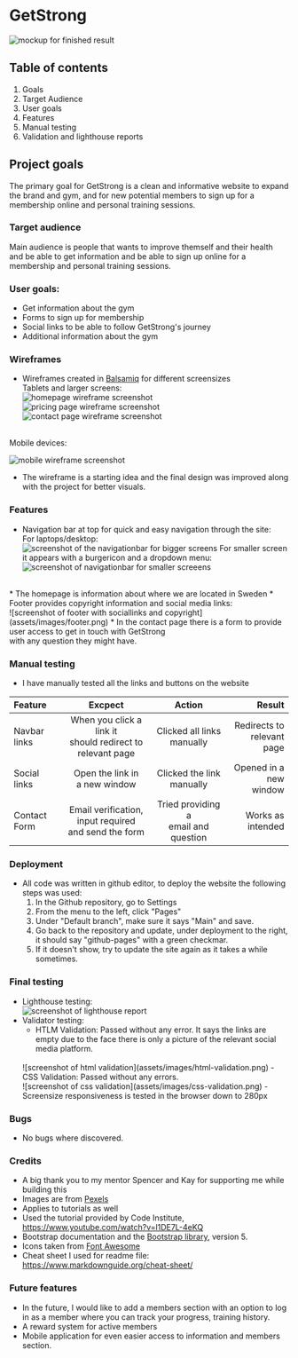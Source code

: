 # GetStrong

![mockup for finished result](assets/images/mockup.png)

## Table of contents

1. Goals
2. Target Audience
3. User goals
4. Features
5. Manual testing
6. Validation and lighthouse reports

## Project goals

The primary goal for GetStrong is a clean and informative website to expand the brand and gym, and for new potential members to sign up for a membership online and personal training sessions.

### Target audience

Main audience is people that wants to improve themself and their health and be able to get information and be able to sign up online for a membership and personal training sessions.


### User goals:

* Get information about the gym
* Forms to sign up for membership
* Social links to be able to follow GetStrong's journey
* Additional information about the gym

### Wireframes

* Wireframes created in [Balsamiq](https://balsamiq.com/wireframes/desktop/#) for different screensizes<br>
Tablets and larger screens:<br>
![homepage wireframe screenshot](assets/images/homepage-wireframe.png)<br>
![pricing page wireframe screenshot](assets/images/pricing-wireframe.png)<br>
![contact page wireframe screenshot](assets/images/contact-wireframe.png)<br>
<br>
Mobile devices:<br>

![mobile wireframe screenshot](assets/images/wireframe-mobile.png)<br>

* The wireframe is a starting idea and the final design was improved along with the project for better visuals.

### Features

* Navigation bar at top for quick and easy navigation through the site:<br>
For laptops/desktop:<br>
![screenshot of the navigationbar for bigger screens](assets/images/navbar-lg-screen.png)
For smaller screen it appears with a burgericon and a dropdown menu:<br>
![screenshot of navigationbar for smaller screeens](assets/images/navbar-sm.png)
<br>
* The homepage is information about where we are located in Sweden
* Footer provides copyright information and social media links:<br>
![screenshot of footer with sociallinks and copyright](assets/images/footer.png)
* In the contact page there is a form to provide user access to get in touch with GetStrong<br>
with any question they might have.


### Manual testing

* I have manually tested all the links and buttons on the website


| Feature  | Excpect  | Action  | Result  |
|:---|:---:|:---:|---:|
|  Navbar links | When you click a link it <br>should redirect to relevant page  | Clicked all links manually  |  Redirects to <br>relevant page |
|  Social links | Open the link in<br>a new window  | Clicked the link manually  | Opened in a new<br>window  |
|  Contact Form | Email verification, input required<br>and send the form  | Tried providing a <br>email and question<br>  | Works as intended  |


### Deployment

* All code was written in github editor, to deploy the website the following steps was used:<br>
    1. In the Github repository, go to Settings
    2. From the menu to the left, click "Pages"
    3. Under "Default branch", make sure it says "Main" and save.
    4. Go back to the repository and update, under deployment to the right, it should say "github-pages" with a green checkmar.
    5. If it doesn't show, try to update the site again as it takes a while sometimes.

### Final testing 

* Lighthouse testing:<br>
![screenshot of lighthouse report](assets/images/lighthouse-report.png)
* Validator testing:
    - HTLM Validation: Passed without any error. It says the links are empty due to the face there is only a picture of the relevant social media platform.
    <br>
    ![screenshot of html validation](assets/images/html-validation.png)
    - CSS Validation: Passed without any errors.<br>
    ![screenshot of css validation](assets/images/css-validation.png)
    - Screensize responsiveness is tested in the browser down to 280px


### Bugs

* No bugs where discovered.

### Credits 

* A big thank you to my mentor Spencer and Kay for supporting me while building this
* Images are from [Pexels](https://www.pexels.com/sv-se/) 
* Applies to tutorials as well
* Used the tutorial provided by Code Institute, https://www.youtube.com/watch?v=l1DE7L-4eKQ
* Bootstrap documentation and the [Bootstrap library](https://getbootstrap.com/docs/5.3/getting-started/introduction/), version 5.
* Icons taken from [Font Awesome](https://fontawesome.com/)
* Cheat sheet I used for readme file: https://www.markdownguide.org/cheat-sheet/

### Future features

* In the future, I would like to add a members section with an option to log in as a member where you can track your progress, training history.
* A reward system for active members
* Mobile application for even easier access to information and members section.

